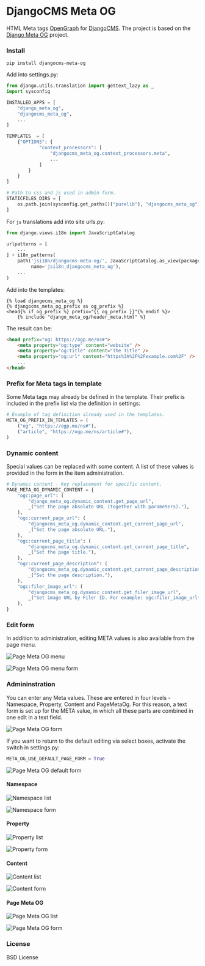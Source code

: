 # DjangoCMS Meta OG


HTML Meta tags [OpenGraph](https://ogp.me/) for [DjangoCMS](https://www.django-cms.org/).
The project is based on the [Django Meta OG](https://gitlab.nic.cz/django-apps/django-meta-og) project.

### Install

`pip install djangocms-meta-og`


Add into settings.py:

```python
from django.utils.translation import gettext_lazy as _
import sysconfig

INSTALLED_APPS = [
    "django_meta_og",
    "djangocms_meta_og",
    ...
]

TEMPLATES  = [
    {"OPTIONS": {
            "context_processors": [
                "djangocms_meta_og.context_processors.meta",
                ...
            ]
        }
    }
]

# Path to css and js used in admin form.
STATICFILES_DIRS = [
    os.path.join(sysconfig.get_paths()["purelib"], "djangocms_meta_og")
]
```

For `js` translations add into site urls.py:

```python
from django.views.i18n import JavaScriptCatalog

urlpatterns = [
    ...
] + i18n_patterns(
    path('jsi18n/djangocms-meta-og/', JavaScriptCatalog.as_view(packages=['djangocms_meta_og']),
         name='jsi18n_djangocms_meta_og'),
    ...
)
```

Add into the templates:

```django
{% load djangocms_meta_og %}
{% djangocms_meta_og_prefix as og_prefix %}
<head{% if og_prefix %} prefix="{{ og_prefix }}"{% endif %}>
    {% include "django_meta_og/header_meta.html" %}
```

The result can be:

```html
<head prefix="og: https://ogp.me/ns#">
    <meta property="og:type" content="website" />
    <meta property="og:title" content="The Title" />
    <meta property="og:url" content="https%3A%2F%2Fexample.com%2F" />
    ...
</head>
```

### Prefix for Meta tags in template

Some Meta tags may already be defined in the template. Their prefix is ​​included in the prefix list via the definition in settings:

```python
# Example of tag definition already used in the templates.
META_OG_PREFIX_IN_TEMLATES = (
    ("og", "https://ogp.me/ns#"),
    ("article", "https://ogp.me/ns/article#"),
)
```

### Dynamic content

Special values ​​can be replaced with some content.
A list of these values ​​is provided in the form in the item administration.

```python
# Dynamic content - Key replacement for specific content.
PAGE_META_OG_DYNAMIC_CONTENT = {
    "ogc:page_url": (
        "django_meta_og.dynamic_content.get_page_url",
        _("Set the page absolute URL (together with parameters)."),
    ),
    "ogc:current_page_url": (
        "djangocms_meta_og.dynamic_content.get_current_page_url",
        _("Set the page absolute URL."),
    ),
    "ogc:current_page_title": (
        "djangocms_meta_og.dynamic_content.get_current_page_title",
        _("Set the page title."),
    ),
    "ogc:current_page_description": (
        "djangocms_meta_og.dynamic_content.get_current_page_description",
        _("Set the page description."),
    ),
    "ogc:filer_image_url": (
        "djangocms_meta_og.dynamic_content.get_filer_image_url",
        _("Set image URL by Filer ID. For example: ogc:filer_image_url(42)"),
    ),
}
```

### Edit form

In addition to administration, editing META values ​​is also available from the page menu.

![Page Meta OG menu](https://gitlab.nic.cz/djangocms-apps/djangocms-meta-og/-/raw/main/screenshots/meta-og-menu.png "Page Meta OG menu")

![Page Meta OG menu form](https://gitlab.nic.cz/djangocms-apps/djangocms-meta-og/-/raw/main/screenshots/meta-og-page-form.png "Page Meta OG menu form")


### Admininstration
 
You can enter any Meta values. These are entered in four levels - Namespace, Property, Content and PageMetaOg.
For this reason, a text form is set up for the META value, in which all these parts are combined in one edit in a text field.

![Page Meta OG form](https://gitlab.nic.cz/djangocms-apps/djangocms-meta-og/-/raw/main/screenshots/djangocms-pagemetaog-form.png "Page Meta OG form")

If you want to return to the default editing via select boxes, activate the switch in settings.py:

```python
META_OG_USE_DEFAULT_PAGE_FORM = True
```

![Page Meta OG default form](https://gitlab.nic.cz/djangocms-apps/djangocms-meta-og/-/raw/main/screenshots/djangocms-meta-og-default-admin-form.png "Page Meta OG default form")

#### Namespace
 
![Namespace list](https://gitlab.nic.cz/djangocms-apps/djangocms-meta-og/-/raw/main/screenshots/djangocms-namespace-list.png "Namespace list")
 
![Namespace form](https://gitlab.nic.cz/djangocms-apps/djangocms-meta-og/-/raw/main/screenshots/djangocms-namespace-form.png "Namespace form")
 
#### Property
 
![Property list](https://gitlab.nic.cz/djangocms-apps/djangocms-meta-og/-/raw/main/screenshots/djangocms-property-list.png "Property list")
 
![Property form](https://gitlab.nic.cz/djangocms-apps/djangocms-meta-og/-/raw/main/screenshots/djangocms-property-form.png "Property form")
 
#### Content
 
![Content list](https://gitlab.nic.cz/djangocms-apps/djangocms-meta-og/-/raw/main/screenshots/djangocms-content-list.png "Content list")
 
![Content form](https://gitlab.nic.cz/djangocms-apps/djangocms-meta-og/-/raw/main/screenshots/djangocms-content-form.png "Content form")

#### Page Meta OG
 
![Page Meta OG list](https://gitlab.nic.cz/djangocms-apps/djangocms-meta-og/-/raw/main/screenshots/djangocms-pagemetaog-list.png "Page Meta OG list")
 
![Page Meta OG form](https://gitlab.nic.cz/djangocms-apps/djangocms-meta-og/-/raw/main/screenshots/djangocms-pagemetaog-form.png "Page Meta OG form")


### License

BSD License
